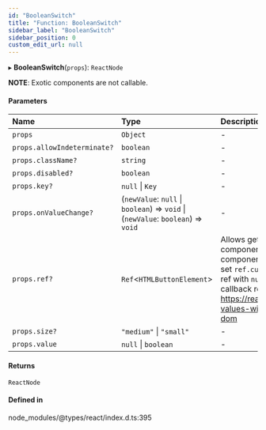 ```yaml
---
id: "BooleanSwitch"
title: "Function: BooleanSwitch"
sidebar_label: "BooleanSwitch"
sidebar_position: 0
custom_edit_url: null
---
```


▸ **BooleanSwitch**(`props`): `ReactNode`

**NOTE**: Exotic components are not callable.

#### Parameters

| Name | Type | Description |
| :------ | :------ | :------ |
| `props` | `Object` | - |
| `props.allowIndeterminate?` | `boolean` | - |
| `props.className?` | `string` | - |
| `props.disabled?` | `boolean` | - |
| `props.key?` | ``null`` \| `Key` | - |
| `props.onValueChange?` | (`newValue`: ``null`` \| `boolean`) => `void` \| (`newValue`: `boolean`) => `void` | - |
| `props.ref?` | `Ref`\<`HTMLButtonElement`\> | Allows getting a ref to the component instance. Once the component unmounts, React will set `ref.current` to `null` (or call the ref with `null` if you passed a callback ref). **`See`** https://react.dev/learn/referencing-values-with-refs#refs-and-the-dom |
| `props.size?` | ``"medium"`` \| ``"small"`` | - |
| `props.value` | ``null`` \| `boolean` | - |

#### Returns

`ReactNode`

#### Defined in

node_modules/@types/react/index.d.ts:395

